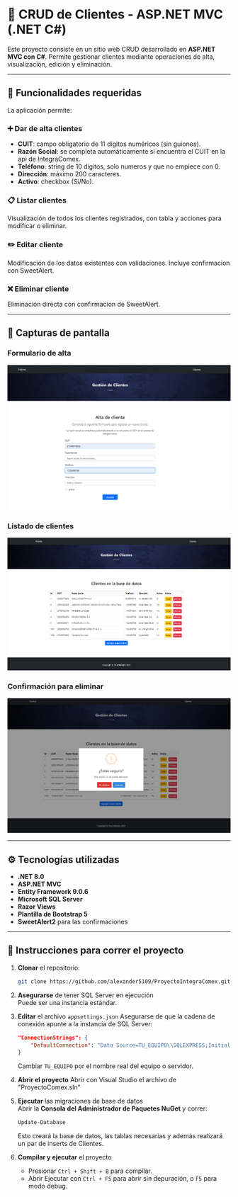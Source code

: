 # 🧾 CRUD de Clientes - ASP.NET MVC (.NET C#)

Este proyecto consiste en un sitio web CRUD desarrollado en **ASP.NET MVC con C#**. Permite gestionar clientes mediante operaciones de alta, visualización, edición y eliminación.

---

## 📌 Funcionalidades requeridas

La aplicación permite:

### ➕ Dar de alta clientes
- **CUIT**: campo obligatorio de 11 dígitos numéricos (sin guiones).
- **Razón Social**: se completa automáticamente si encuentra el CUIT en la api de IntegraComex. 
- **Teléfono**: string de 10 dígitos, solo numeros y que no empiece con 0.
- **Dirección**: máximo 200 caracteres.
- **Activo**: checkbox (Sí/No).

### 📋 Listar clientes
Visualización de todos los clientes registrados, con tabla y acciones para modificar o eliminar.

### ✏️ Editar cliente
Modificación de los datos existentes con validaciones. Incluye confirmacion con SweetAlert.

### ❌ Eliminar cliente
Eliminación directa con confirmacion de SweetAlert.

---

## 📸 Capturas de pantalla

### Formulario de alta
![Formulario de alta](_screenshots/s2.PNG)

### Listado de clientes
![Listado de clientes](_screenshots/s1.PNG)

### Confirmación para eliminar
![Edición de cliente](_screenshots/s3.PNG)

---

## ⚙️ Tecnologías utilizadas

- **.NET 8.0**
- **ASP.NET MVC**
- **Entity Framework 9.0.6**
- **Microsoft SQL Server**
- **Razor Views**
- **Plantilla de Bootstrap 5**
- **SweetAlert2** para las confirmaciones

---

## 🚀 Instrucciones para correr el proyecto

1. **Clonar** el repositorio:
   ```bash
   git clone https://github.com/alexander5109/ProyectoIntegraComex.git
   ```

2. **Asegurarse** de tener SQL Server en ejecución  
   Puede ser una instancia estándar.

3. **Editar** el archivo `appsettings.json`
   Asegurarse de que la cadena de conexión apunte a la instancia de SQL Server:
   ```json
   "ConnectionStrings": {
       "DefaultConnection": "Data Source=TU_EQUIPO\\SQLEXPRESS;Initial Catalog=IntegraComexDB;Integrated Security=True;Pooling=False;Encrypt=True;Trust Server Certificate=True"
   }
   ```
   Cambiar `TU_EQUIPO` por el nombre real del equipo o servidor.

4. **Abrir el proyecto**
   Abrir con Visual Studio el archivo de "ProyectoComex.sln"
   
5. **Ejecutar** las migraciones de base de datos  
   Abrir la **Consola del Administrador de Paquetes NuGet** y correr:

   ```powershell
   Update-Database
   ```
   Esto creará la base de datos, las tablas necesarias y además realizará un par de inserts de Clientes.

6. **Compilar y ejecutar** el proyecto  
   - Presionar `Ctrl + Shift + B` para compilar.  
   - Abrir Ejecutar con `Ctrl + F5` para abrir sin depuración, o `F5` para modo debug.